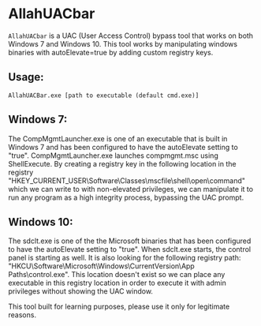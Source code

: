 # AllahUACbar
`AllahUACbar` is a UAC (User Access Control) bypass tool that works on both Windows 7 and Windows 10.
This tool works by manipulating windows binaries with autoElevate=true by adding custom registry keys.

## Usage:
`AllahUACBar.exe [path to executable (default cmd.exe)]`

## Windows 7:
The CompMgmtLauncher.exe is one of an executable that is built in Windows 7 and has been configured to have the autoElevate setting to "true". CompMgmtLauncher.exe launches compmgmt.msc using ShellExecute. By creating a registry key in the following location in the registry "HKEY_CURRENT_USER\Software\Classes\mscfile\shell\open\command" which we can write to with non-elevated privileges, we can manipulate it to run any program as a high integrity process, bypassing the UAC prompt.

## Windows 10:
The sdclt.exe is one of the the Microsoft binaries that has been configured to have the autoElevate setting to "true". When sdclt.exe starts, the control panel is starting as well. It is also looking for the following registry path: "HKCU\Software\Microsoft\Windows\CurrentVersion\App Paths\control.exe". This location doesn't exist so we can place any executable in this registry location in order to execute it with admin privileges without showing the UAC window.


This tool built for learning purposes, please use it only for legitimate reasons.
